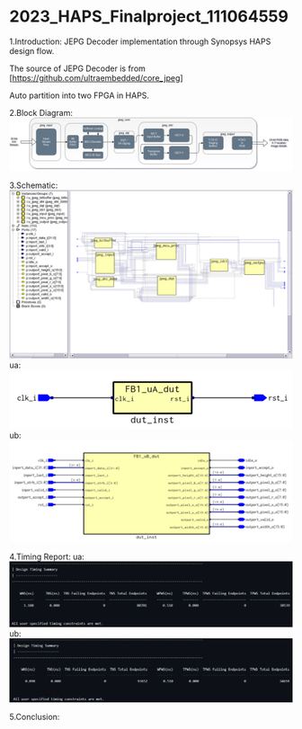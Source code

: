 # 2023_HAPS_Finalproject_111064559
1.Introduction:
JEPG Decoder implementation through Synopsys HAPS design flow.

The source of JEPG Decoder is from [https://github.com/ultraembedded/core_jpeg]

Auto partition into two FPGA in HAPS. 

2.Block Diagram:
![block_diagram](block_diagram.png)

3.Schematic:
![JPEG DECODER](schematic.png)
ua:
![ua_schem](ua_schem.png)
ub:
![ub_schem](ub_schem.png)

4.Timing Report:
ua:
![ua](ua1.png)
ub:
![ub](ub1.png)

5.Conclusion:
